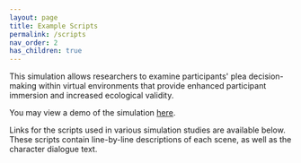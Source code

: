 ```yaml
---
layout: page
title: Example Scripts
permalink: /scripts
nav_order: 2
has_children: true
---
```


This simulation allows researchers to examine participants' plea decision-making within virtual environments that provide enhanced participant immersion and increased ecological validity.

You may view a demo of the simulation [here](http://demo.pleajustice.org).

Links for the scripts used in various simulation studies are available below. These scripts contain  line-by-line descriptions of each scene, as well as the character dialogue text.
